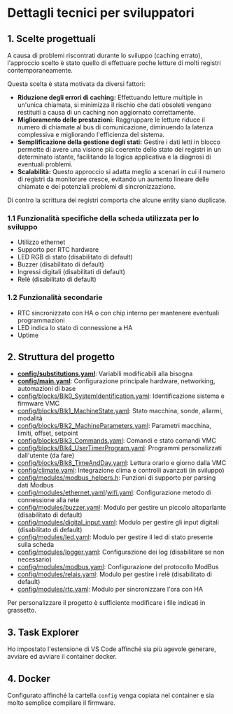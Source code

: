 # Dettagli tecnici per sviluppatori

## 1. Scelte progettuali
A causa di problemi riscontrati durante lo sviluppo (caching errato), l'approccio scelto è stato quello di effettuare poche letture di molti registri contemporaneamente.

Questa scelta è stata motivata da diversi fattori:

- **Riduzione degli errori di caching:** Effettuando letture multiple in un'unica chiamata, si minimizza il rischio che dati obsoleti vengano restituiti a causa di un caching non aggiornato correttamente.
- **Miglioramento delle prestazioni:** Raggruppare le letture riduce il numero di chiamate al bus di comunicazione, diminuendo la latenza complessiva e migliorando l'efficienza del sistema.
- **Semplificazione della gestione degli stati:** Gestire i dati letti in blocco permette di avere una visione più coerente dello stato dei registri in un determinato istante, facilitando la logica applicativa e la diagnosi di eventuali problemi.
- **Scalabilità:** Questo approccio si adatta meglio a scenari in cui il numero di registri da monitorare cresce, evitando un aumento lineare delle chiamate e dei potenziali problemi di sincronizzazione.

Di contro la scrittura dei registri comporta che alcune entity siano duplicate.

### 1.1 Funzionalità specifiche della scheda utilizzata per lo sviluppo
- Utilizzo ethernet
- Supporto per RTC hardware
- LED RGB di stato (disabilitato di default)
- Buzzer (disabilitato di default)
- Ingressi digitali (disabilitati di default)
- Relè (disabilitato di default)

### 1.2 Funzionalità secondarie
- RTC sincronizzato con HA o con chip interno per mantenere eventuali programmazioni
- LED indica lo stato di connessione a HA
- Uptime

## 2. Struttura del progetto
- **[config/substitutions.yaml](../substitutions.yaml)**: Variabili modificabili alla bisogna
- **[config/main.yaml](../main.yaml)**: Configurazione principale hardware, networking, automazioni di base
- [config/blocks/Blk0_SystemIdentification.yaml](../blocks/Blk0_SystemIdentification.yaml): Identificazione sistema e firmware VMC
- [config/blocks/Blk1_MachineState.yaml](../blocks/Blk1_MachineState.yaml.yaml): Stato macchina, sonde, allarmi, modalità
- [config/blocks/Blk2_MachineParameters.yaml](../blocks/Blk2_MachineParameters.yaml.yaml): Parametri macchina, limiti, offset, setpoint
- [config/blocks/Blk3_Commands.yaml](../blocks/Blk3_Commands.yaml.yaml): Comandi e stato comandi VMC
- [config/blocks/Blk4_UserTimerProgram.yaml](../blocks/Blk4_UserTimerProgram.yaml.yaml): Programmi personalizzati dall'utente (da fare)
- [config/blocks/Blk8_TimeAndDay.yaml](../blocks/Blk8_TimeAndDay.yaml.yaml): Lettura orario e giorno dalla VMC
- [config/climate.yaml](../climate.yaml): Integrazione clima e controlli avanzati (in sviluppo)
- [config/modules/modbus_helpers.h](../modbus_helpers.h): Funzioni di supporto per parsing dati Modbus
- [config/modules/ethernet.yaml](../modules/ethernet.yaml)/[wifi.yaml](../modules/wifi.yaml): Configurazione metodo di connessione alla rete
- [config/modules/buzzer.yaml](../modules/buzzer.yaml): Modulo per gestire un piccolo altoparlante (disabilitato di default)
- [config/modules/digital_input.yaml](../modules/digital_input.yaml): Modulo per gestire gli input digitali (disabilitato di default)
- [config/modules/led.yaml](../modules/led.yaml): Modulo per gestire il led di stato presente sulla scheda
- [config/modules/logger.yaml](../modules/logger.yaml): Configurazione dei log (disabilitare se non necessario)
- [config/modules/modbus.yaml](../modules/modbus.yaml): Configurazione del protocollo ModBus
- [config/modules/relais.yaml](../modules/relais.yaml): Modulo per gestire i relè (disabilitato di default)
- [config/modules/rtc.yaml](../modules/rtc.yaml): Modulo per sincronizzare l'ora con HA

Per personalizzare il progetto è sufficiente modificare i file indicati in grassetto.

## 3. Task Explorer
Ho impostato l'estensione di VS Code affinché sia più agevole generare, avviare ed avviare il container docker.

## 4. Docker
Configurato affinché la cartella `config` venga copiata nel container e sia molto semplice compilare il firmware.